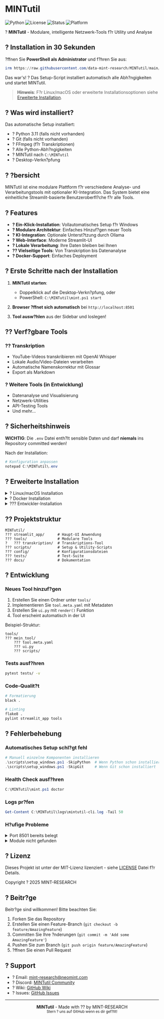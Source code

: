 # MINTutil

![Python](https://img.shields.io/badge/python-3.9+-blue.svg)
![License](https://img.shields.io/badge/license-MIT-green.svg)
![Status](https://img.shields.io/badge/status-active-success.svg)
![Platform](https://img.shields.io/badge/platform-Windows%20%7C%20Linux%20%7C%20macOS-lightgrey.svg)

? **MINTutil** - Modulare, intelligente Netzwerk-Tools f?r Utility und Analyse

## ? Installation in 30 Sekunden

?ffnen Sie **PowerShell als Administrator** und f?hren Sie aus:

```powershell
irm https://raw.githubusercontent.com/data-mint-research/MINTutil/main/scripts/setup_windows.ps1 | iex
```

Das war's! ? Das Setup-Script installiert automatisch alle Abh?ngigkeiten und startet MINTutil.

> **Hinweis**: F?r Linux/macOS oder erweiterte Installationsoptionen siehe [Erweiterte Installation](#-erweiterte-installation).

## ? Was wird installiert?

Das automatische Setup installiert:
- ? Python 3.11 (falls nicht vorhanden)
- ? Git (falls nicht vorhanden)
- ? FFmpeg (f?r Transkriptionen)
- ? Alle Python-Abh?ngigkeiten
- ? MINTutil nach `C:\MINTutil`
- ? Desktop-Verkn?pfung

## ? ?bersicht

MINTutil ist eine modulare Plattform f?r verschiedene Analyse- und Verarbeitungstools mit optionaler KI-Integration. Das System bietet eine einheitliche Streamlit-basierte Benutzeroberfl?che f?r alle Tools.

## ? Features

- **? Ein-Klick-Installation**: Vollautomatisches Setup f?r Windows
- **? Modulare Architektur**: Einfaches Hinzuf?gen neuer Tools
- **? KI-Integration**: Optionale Unterst?tzung durch Ollama
- **? Web-Interface**: Moderne Streamlit-UI
- **? Lokale Verarbeitung**: Ihre Daten bleiben bei Ihnen
- **?? Vielseitige Tools**: Von Transkription bis Datenanalyse
- **? Docker-Support**: Einfaches Deployment

## ? Erste Schritte nach der Installation

1. **MINTutil starten**:
   - Doppelklick auf die Desktop-Verkn?pfung, oder
   - PowerShell: `C:\MINTutil\mint.ps1 start`

2. **Browser ?ffnet sich automatisch** bei `http://localhost:8501`

3. **Tool ausw?hlen** aus der Sidebar und loslegen!

## ?? Verf?gbare Tools

### ?? Transkription
- YouTube-Videos transkribieren mit OpenAI Whisper
- Lokale Audio/Video-Dateien verarbeiten
- Automatische Namenskorrektur mit Glossar
- Export als Markdown

### ? Weitere Tools (in Entwicklung)
- Datenanalyse und Visualisierung
- Netzwerk-Utilities
- API-Testing Tools
- Und mehr...

## ? Sicherheitshinweis

**WICHTIG**: Die `.env` Datei enth?lt sensible Daten und darf **niemals** ins Repository committed werden!

Nach der Installation:
```powershell
# Konfiguration anpassen
notepad C:\MINTutil\.env
```

## ? Erweiterte Installation

<details>
<summary>? Linux/macOS Installation</summary>

```bash
# Automatisches Setup-Script (in Entwicklung)
curl -sSL https://raw.githubusercontent.com/data-mint-research/MINTutil/main/scripts/setup_unix.sh | bash

# Oder manuell:
git clone https://github.com/data-mint-research/MINTutil.git
cd MINTutil
python3 -m venv venv
source venv/bin/activate
pip install -r requirements.txt
streamlit run streamlit_app/main.py
```
</details>

<details>
<summary>? Docker Installation</summary>

```bash
# Mit Docker Compose
git clone https://github.com/data-mint-research/MINTutil.git
cd MINTutil
docker-compose up -d

# Oder mit dem Setup-Script
irm https://raw.githubusercontent.com/data-mint-research/MINTutil/main/scripts/setup_windows.ps1 | iex -UseDocker
```
</details>

<details>
<summary>??? Entwickler-Installation</summary>

```bash
# Repository klonen
git clone https://github.com/data-mint-research/MINTutil.git
cd MINTutil

# Development-Umgebung
python -m venv venv
.\venv\Scripts\Activate.ps1  # Windows
pip install -r requirements.txt
pip install -r requirements-dev.txt

# Pre-commit hooks
pre-commit install
```
</details>

## ?? Projektstruktur

```
MINTutil/
??? streamlit_app/      # Haupt-UI Anwendung
??? tools/              # Modulare Tools
?   ??? transkription/  # Transkriptions-Tool
??? scripts/            # Setup & Utility-Scripts
??? config/             # Konfigurationsdateien
??? tests/              # Test-Suite
??? docs/               # Dokumentation
```

## ? Entwicklung

### Neues Tool hinzuf?gen

1. Erstellen Sie einen Ordner unter `tools/`
2. Implementieren Sie `tool.meta.yaml` mit Metadaten
3. Erstellen Sie `ui.py` mit `render()` Funktion
4. Tool erscheint automatisch in der UI

Beispiel-Struktur:
```
tools/
??? mein_tool/
    ??? tool.meta.yaml
    ??? ui.py
    ??? scripts/
```

### Tests ausf?hren
```bash
pytest tests/ -v
```

### Code-Qualit?t
```bash
# Formatierung
black .

# Linting
flake8 .
pylint streamlit_app tools
```

## ? Fehlerbehebung

### Automatisches Setup schl?gt fehl
```powershell
# Manuell einzelne Komponenten installieren
.\scripts\setup_windows.ps1 -SkipPython  # Wenn Python schon installiert
.\scripts\setup_windows.ps1 -SkipGit     # Wenn Git schon installiert
```

### Health Check ausf?hren
```powershell
C:\MINTutil\mint.ps1 doctor
```

### Logs pr?fen
```powershell
Get-Content C:\MINTutil\logs\mintutil-cli.log -Tail 50
```

### H?ufige Probleme

<details>
<summary>Port 8501 bereits belegt</summary>

```powershell
# Prozess finden
netstat -ano | findstr :8501

# In .env anderen Port setzen
STREAMLIT_SERVER_PORT=8502
```
</details>

<details>
<summary>Module nicht gefunden</summary>

```powershell
# Virtual Environment aktivieren
C:\MINTutil\venv\Scripts\Activate.ps1

# Requirements neu installieren
pip install -r requirements.txt --force-reinstall
```
</details>

## ? Lizenz

Dieses Projekt ist unter der MIT-Lizenz lizenziert - siehe [LICENSE](LICENSE) Datei f?r Details.

Copyright ? 2025 MINT-RESEARCH

## ? Beitr?ge

Beitr?ge sind willkommen! Bitte beachten Sie:

1. Forken Sie das Repository
2. Erstellen Sie einen Feature-Branch (`git checkout -b feature/AmazingFeature`)
3. Committen Sie Ihre ?nderungen (`git commit -m 'Add some AmazingFeature'`)
4. Pushen Sie zum Branch (`git push origin feature/AmazingFeature`)
5. ?ffnen Sie einen Pull Request

## ? Support

- ? Email: mint-research@neomint.com
- ? Discord: [MINTutil Community](https://discord.gg/mintutil)
- ? Wiki: [GitHub Wiki](https://github.com/data-mint-research/MINTutil/wiki)
- ? Issues: [GitHub Issues](https://github.com/data-mint-research/MINTutil/issues)

---

<p align="center">
  <strong>MINTutil</strong> - Made with ?? by MINT-RESEARCH<br>
  <sub>Stern ? uns auf GitHub wenn es dir gef?llt!</sub>
</p>
